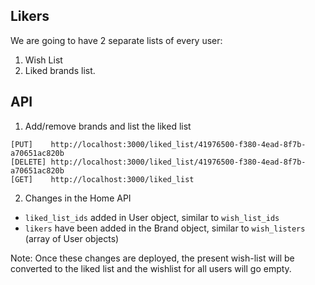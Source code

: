 Likers
------

We are going to have 2 separate lists of every user:

1. Wish List
2. Liked brands list.

API 
---

1. Add/remove brands and list the liked list

```
[PUT]    http://localhost:3000/liked_list/41976500-f380-4ead-8f7b-a70651ac820b
[DELETE] http://localhost:3000/liked_list/41976500-f380-4ead-8f7b-a70651ac820b
[GET]    http://localhost:3000/liked_list
```

2. Changes in the Home API

- `liked_list_ids` added in User object, similar to `wish_list_ids`
- `likers` have been added in the Brand object, similar to `wish_listers` (array of User objects)

Note: Once these changes are deployed, the present wish-list will be converted to the liked list and the wishlist for all users will go empty.

